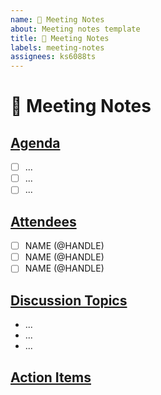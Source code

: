 ```yaml
---
name: 📅 Meeting Notes
about: Meeting notes template
title: 📅 Meeting Notes
labels: meeting-notes
assignees: ks6088ts
---
```


# 📅 Meeting Notes

## <a href="#agenda" id="agenda">Agenda</a>

<!-- Helping attendees come prepared including new topics and past action items. -->

- [ ] ...
- [ ] ...
- [ ] ...

## <a href="#attendees" id="attendees">Attendees</a>

- [ ] NAME (@HANDLE)
- [ ] NAME (@HANDLE)
- [ ] NAME (@HANDLE)

## <a href="#discussion" id="discussion">Discussion Topics</a>

- ...
- ...
- ...

## <a href="#action-items" id="action-items">Action Items</a>

```[tasklist]

```
